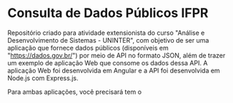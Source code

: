 # Consulta de Dados Públicos IFPR
Repositório criado para atividade extensionista do curso "Análise e Desenvolvimento de Sistemas - UNINTER", com objetivo de ser uma aplicação que fornece dados públicos (disponíveis em "https://dados.gov.br/") por meio de API no formato JSON, além de trazer um exemplo de aplicação Web que consome os dados dessa API. A aplicação Web foi desenvolvida em Angular e a API foi desenvolvida em Node.js com Express.js.

Para ambas aplicações, você precisará tem o <a href="https://nodejs.org/en/download/"> <a>
